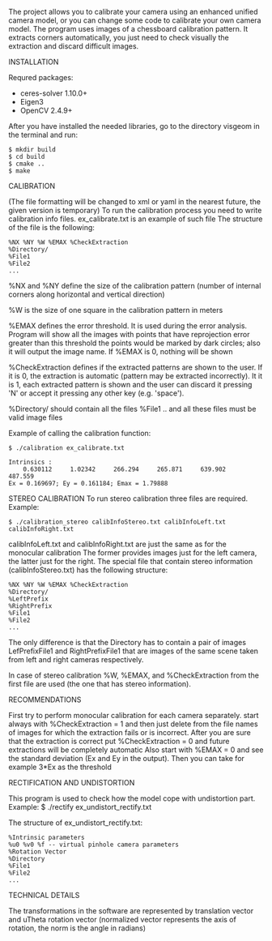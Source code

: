 The project allows you to calibrate your camera using an enhanced unified camera model,
or you can change some code to calibrate your own camera model.
The program uses images of a chessboard calibration pattern.
It extracts corners automatically, you just need to check visually the extraction and discard 
difficult images.

INSTALLATION

Requred packages:
* ceres-solver 1.10.0+
* Eigen3
* OpenCV 2.4.9+

After you have installed the needed libraries, go to the directory visgeom in the terminal and run:
```
$ mkdir build
$ cd build
$ cmake ..
$ make 
```
CALIBRATION

(The file formatting will be changed to xml or yaml in the nearest future, the given version is temporary)
To run the calibration process you need to write calibration info files.
ex_calibrate.txt is an example of such file
The structure of the file is the following:
```
%NX %NY %W %EMAX %CheckExtraction
%Directory/
%File1
%File2
...
```
%NX and %NY define the size of the calibration pattern 
(number of internal corners along horizontal and vertical direction)

%W is the size of one square in the calibration pattern in meters

%EMAX defines the error threshold. It is used during the error analysis.
Program will show all the images with points that have reprojection error greater than this threshold
the points would be marked by dark circles; also it will output the image name. 
If %EMAX is 0, nothing will be shown

%CheckExtraction defines if the extracted patterns are shown to the user. If it is 0, the extraction is
automatic (pattern may be extracted incorrectly).
It it is 1, each extracted pattern is shown and the user can discard it pressing 'N' or accept 
it pressing any other key (e.g. 'space').

%Directory/ should contain all the files %File1 .. and all these files must be valid image files

Example of calling the calibration function:
```
$ ./calibration ex_calibrate.txt

Intrinsics :
    0.630112     1.02342     266.294     265.871     639.902     487.559
Ex = 0.169697; Ey = 0.161184; Emax = 1.79888
```
STEREO CALIBRATION
To run stereo calibration three files are required. Example:
```
$ ./calibration_stereo calibInfoStereo.txt calibInfoLeft.txt calibInfoRight.txt
```
calibInfoLeft.txt and calibInfoRight.txt are just the same as for the monocular calibration
The former provides images just for the left camera, the latter just for the right.
The special file that contain stereo information (calibInfoStereo.txt) has the following structure:
```
%NX %NY %W %EMAX %CheckExtraction
%Directory/
%LeftPrefix
%RightPrefix
%File1
%File2
...
```
The only difference is that the Directory has to contain a pair of images LefPrefixFile1 and RightPrefixFile1
that are images of the same scene taken from left and right cameras respectively.

In case of stereo calibration %W, %EMAX, and %CheckExtraction from the first file are used 
(the one that has stereo information).


RECOMMENDATIONS

First try to perform monocular calibration for each camera separately.
start always with %CheckExtraction = 1 and then just delete from the file names 
of images for which the extraction fails or is incorrect.
After you are sure that the extraction is correct put %CheckExtraction = 0
and future extractions will be completely automatic
Also start with %EMAX = 0 and see the 
standard deviation (Ex and Ey in the output). Then you can take for example 3*Ex as the threshold


RECTIFICATION AND UNDISTORTION

This program is used to check how the model cope with undistortion part.
Example:
$ ./rectify ex_undistort_rectify.txt

The structure of ex_undistort_rectify.txt:
```
%Intrinsic parameters
%u0 %v0 %f -- virtual pinhole camera parameters
%Rotation Vector
%Directory
%File1
%File2
...
```

TECHNICAL DETAILS

The transformations in the software are represented by translation vector and 
uTheta rotation vector (normalized vector represents the axis of rotation, the norm is the angle in radians)


